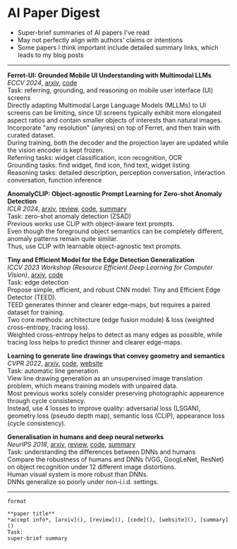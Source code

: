 # AI Paper Digest

- Super-brief summaries of AI papers I've read
- May not perfectly align with authors' claims or intentions
- Some papers I think important include detailed summary links, which leads to my blog posts


---



**Ferret-UI: Grounded Mobile UI Understanding with Multimodal LLMs**  
*ECCV 2024*, [arxiv](https://arxiv.org/abs/2404.05719), [code](https://github.com/apple/ml-ferret)  
Task: referring, grounding, and reasoning on mobile user interface (UI) screens  
Directly adapting Multimodal Large Language Models (MLLMs) to UI screens can be limiting, since UI screens typically exhibit more elongated aspect ratios and contain smaller objects of interests than natural images.  
Incorporate "any resolution" (anyres) on top of Ferret, and then train with curated dataset.  
During training, both the decoder and the projection layer are updated while the vision encoder is kept frozen.  
Referring tasks: widget classification, icon recognition, OCR  
Grounding tasks: find widget, find icon, find text, widget listing  
Reasoning tasks: detailed description, perception conversation, interaction conversation, function inference  



**AnomalyCLIP: Object-agnostic Prompt Learning for Zero-shot Anomaly Detection**  
*ICLR 2024*, [arxiv](https://arxiv.org/abs/2310.18961), [review](https://openreview.net/forum?id=buC4E91xZE), [code](https://github.com/zqhang/AnomalyCLIP), [summary](https://jasonleex1995.github.io/docs/07_papers/2310.18961.html)  
Task: zero-shot anomaly detection (ZSAD)  
Previous works use CLIP with object-aware text prompts.  
Even though the foreground object semantics can be completely different, anomaly patterns remain quite similar.  
Thus, use CLIP with learnable object-agnostic text prompts.  



**Tiny and Efficient Model for the Edge Detection Generalization**  
*ICCV 2023 Workshop (Resource Efficient Deep Learning for Computer Vision)*, [arxiv](https://arxiv.org/abs/2308.06468), [code](https://github.com/xavysp/TEED)   
Task: edge detection  
Propose simple, efficient, and robust CNN model: Tiny and Efficient Edge Detector (TEED).  
TEED generates thinner and clearer edge-maps, but requires a paired dataset for training.  
Two core methods: architecture (edge fusion module) & loss (weighted cross-entropy, tracing loss).  
Weighted cross-entropy helps to detect as many edges as possible, while tracing loss helps to predict thinner and clearer edge-maps.  



**Learning to generate line drawings that convey geometry and semantics**  
*CVPR 2022*, [arxiv](https://arxiv.org/abs/2203.12691), [code](https://github.com/carolineec/informative-drawings), [website](https://carolineec.github.io/informative_drawings/)  
Task: automatic line generation  
View line drawing generation as an unsupervised image translation problem, which means training models with unpaired data.  
Most previous works solely consider preserving photographic appearence through cycle consistency.  
Instead, use 4 losses to improve quality: adversarial loss (LSGAN), geometry loss (pseudo depth map), semantic loss (CLIP), appearance loss (cycle consistency).  



**Generalisation in humans and deep neural networks**    
*NeurIPS 2018*, [arxiv](https://arxiv.org/abs/1808.08750), [review](https://papers.nips.cc/paper_files/paper/2018/hash/0937fb5864ed06ffb59ae5f9b5ed67a9-Abstract.html), [code](https://github.com/rgeirhos/generalisation-humans-DNNs), [summary](https://jasonleex1995.github.io/docs/07_papers/1808.08750.html)  
Task: understanding the differences between DNNs and humans   
Compare the robustness of humans and DNNs (VGG, GoogLeNet, ResNet) on object recognition under 12 different image distortions.  
Human visual system is more robust than DNNs.  
DNNs generalize so poorly under non-i.i.d. settings.  



---
```
format

**paper title**  
*accept info*, [arxiv](), [review](), [code](), [website](), [summary]()  
Task:  
super-brief summary

```